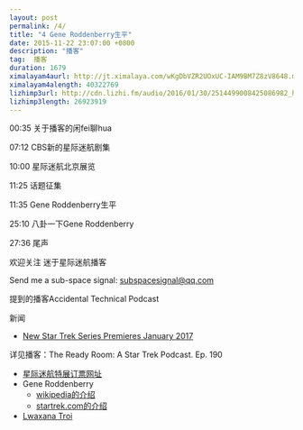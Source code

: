 ```yaml
---
layout: post
permalink: /4/
title: "4 Gene Roddenberry生平"
date: 2015-11-22 23:07:00 +0800
description: "播客"
tag:  播客
duration: 1679
ximalayam4aurl: http://jt.ximalaya.com/wKgDbVZR2UOxUC-IAM9BM7Z8zV8648.m4a?channel=rss&amp;album_id=3135361&amp;track_id=10187558&amp;uid=6418191&amp;jt=http://audio.xmcdn.com/group11/M05/B3/BD/wKgDbVZR2UOxUC-IAM9BM7Z8zV8648.m4a
ximalayam4alength: 40322769
lizhimp3url: http://cdn.lizhi.fm/audio/2016/01/30/2514499008425086982_hd.mp3
lizhimp3length: 26923919
---   
```


00:35 关于播客的闲fei聊hua

07:12 CBS新的星际迷航剧集

10:00 星际迷航北京展览

11:25 话题征集

11:35 Gene Roddenberry生平

25:10 八卦一下Gene Roddenberry

27:36 尾声

 欢迎关注 迷于星际迷航播客

 Send me a sub-space signal: [subspacesignal@qq.com](mailto:subspacesignal@qq.com)

 提到的播客Accidental Technical Podcast

 新闻

* [New Star Trek Series Premieres January 2017](http://www.startrek.com/article/new-star-trek-series-premieres-january-2017)

详见播客：The Ready Room: A Star Trek Podcast. Ep. 190

* [星际迷航特展订票网址](http://show.wepiao.com/pages/item/b/d2/ea/b749795ec24043d5a3504f904d37d2ea.html)
* Gene Roddenberry
	* [wikipedia的介绍](https://en.wikipedia.org/wiki/Gene_Roddenberry)
	* [startrek.com的介绍](http://www.startrek.com/database_article/roddenberry)
* [Lwaxana Troi](http://www.startrek.com/database_article/lwaxana-troi)
